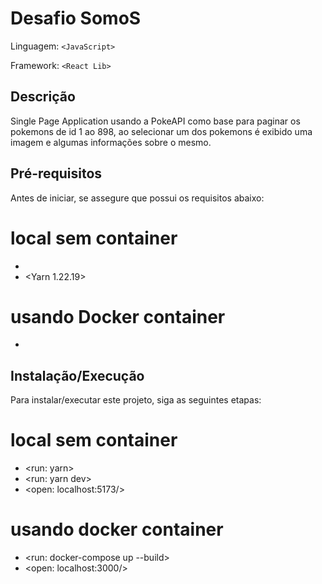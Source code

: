 # Desafio SomoS

Linguagem: `<JavaScript>`

Framework: `<React Lib>`

## Descrição

Single Page Application usando a PokeAPI como base para paginar os pokemons de id 1 ao 898, ao selecionar um dos pokemons é exibido uma imagem e algumas informações sobre o mesmo.

## Pré-requisitos

Antes de iniciar, se assegure que possui os requisitos abaixo:

# local sem container

- <Node v18.7.0>
- <Yarn 1.22.19>

# usando Docker container

- <docker>

## Instalação/Execução

Para instalar/executar este projeto, siga as seguintes etapas:

# local sem container

- <run: yarn>
- <run: yarn dev>
- <open: localhost:5173/>

# usando docker container

- <run: docker-compose up --build>
- <open: localhost:3000/>